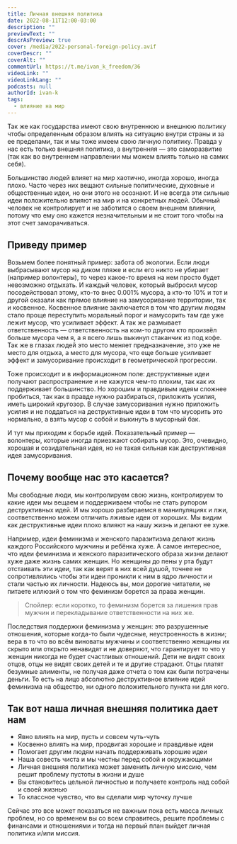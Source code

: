 ```yaml
---
title: Личная внешняя политика
date: 2022-08-11T12:00-03:00
description: ""
previewText: ""
descrAsPreview: true
cover: /media/2022-personal-foreign-policy.avif
coverDescr: ""
coverAlt: ""
commentUrl: https://t.me/ivan_k_freedom/36
videoLink: ""
videoLinkLang: ""
podcasts: null
authorId: ivan-k
tags:
  - влияние на мир
---
```

Так же как государства имеют свою внутреннюю и внешнюю политику чтобы определенным образом влиять на ситуацию внутри страны и за ее пределами, так и мы тоже имеем свою личную политику. Правда у нас есть только внешняя политика, а внутренняя — это саморазвитие (так как во внутреннем направлении мы можем влиять только на самих себя).

Большинство людей влияет на мир хаотично, иногда хорошо, иногда плохо. Часто через них вещают сильные политические, духовные и общественные идеи, но они этого не осознают. И не всегда эти сильные идеи положительно влияют на мир и на конкретных людей. Обычный человек не контролирует и не заботится о своем внешнем влиянии, потому что ему оно кажется незначительным и не стоит того чтобы на этот счет заморачиваться.

## Приведу пример

Возьмем более понятный пример: забота об экологии. Если люди выбрасывают мусор на диком пляже и если его никто не убирает (например волонтеры), то через какое-то время на нем просто будет невозможно отдыхать. И каждый человек, который выбросил мусор посодействовал этому, кто-то внес 0.001% мусора, а кто-то 10% и тот и другой оказали как прямое влияние на замусоривание территории, так и косвенное. Косвенное влияние заключается в том что другим людям стало проще переступить моральный порог и намусорить там где уже лежит мусор, что усиливает эффект. А так же размывает ответственность — ответственность на ком-то другом кто произвёл больше мусора чем я, а я всего лишь выкинул стаканчик из под кофе. Так же в глазах людей это место меняет предназначение, это уже не место для отдыха, а место для мусора, что еще больше усиливает эффект и замусоривание происходит в геометрической прогрессии.

Тоже происходит и в информационном поле: деструктивные идеи получают распространение и не кажутся чем-то плохим, так как их поддерживает большинство. Но хорошим и правдивым идеям сложнее пробиться, так как в правде нужно разбираться, приложить усилия, иметь широкий кругозор. В случае замусоривания нужно приложить усилия и не поддаться на деструктивные идеи в том что мусорить это нормально, а взять мусор с собой и выкинуть в мусорный бак.

И тут мы приходим к борьбе идей. Показательный пример — волонтеры, которые иногда приезжают собирать мусор. Это, очевидно, хорошая и созидательная идея, но не такая сильная как деструктивная идея замусоривания.

## Почему вообще нас это касается?

Мы свободные люди, мы контролируем свою жизнь, контролируем то какие идеи мы вещаем и поддерживаем чтобы не стать рупором деструктивных идей. И мы хорошо разбираемся в манипуляциях и лжи, соответственно можем отличить лживые идеи от хороших. Мы видим как деструктивные идеи плохо влияют на нашу жизнь и делают ее хуже.

Например, идеи феминизма и женского паразитизма делают жизнь каждого Российского мужчины и ребёнка хуже. А самое интересное, что идеи феминизма и женского паразитического образа жизни делают хуже даже жизнь самих женщин. Но женщины до пены у рта будут отстаивать эти идеи, так как верят в них всей душой, точнее не сопротивлялись чтобы эти идеи проникли к ним в ядро личности и стали частью их личности. Надеюсь вы, мои дорогие читатели, не питаете иллюзий о том что феминизм борется за права женщин.

> Спойлер: если коротко, то феминизм борется за лишения прав мужчин и перекладывание ответственности на них же.

Последствия поддержки феминизма у женщин: это разрушенные отношения, которые когда-то были чудесные, неустроенность в жизни; вера в то что во всём виноваты мужчины и соответственно женщины их скрыто или открыто ненавидят и не доверяют, что гарантирует то что у женщин никогда не будет счастливых отношений. Дети не видят своих отцов, отцы не видят своих детей и те и другие страдают. Отцы платят безумные алименты, не получая даже отчета о том как были потрачены деньги. То есть на лицо абсолютно деструктивное влияние идей феминизма на общество, ни одного положительного пункта ни для кого.

## Так вот наша личная внешняя политика дает нам

- Явно влиять на мир, пусть и совсем чуть-чуть
- Косвенно влиять на мир, продвигая хорошие и правдивые идеи
- Помогает другим людям начать поддерживать хорошие идеи
- Наша совесть чиста и мы честны перед собой и окружающими
- Личная внешняя политика может заменить личную миссию, чем решит проблему пустоты в жизни и душе
- Вы становитесь цельной личностью и получаете контроль над собой и своей жизнью
- То классное чувство, что вы сделали мир чуточку лучше

Сейчас это все может показаться не важным пока есть масса личных проблем, но со временем вы со всем справитесь, решите проблемы с финансами и отношениями и тогда на первый план выйдет личная политика и/или миссия.
